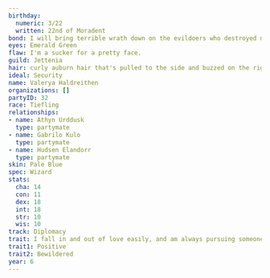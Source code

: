 ```yaml
---
birthday:
  numeric: 3/22
  written: 22nd of Moradent
bond: I will bring terrible wrath down on the evildoers who destroyed my homeland.
eyes: Emerald Green
flaw: I'm a sucker for a pretty face.
guild: Jettenia
hair: curly auburn hair that's pulled to the side and buzzed on the right
ideal: Security
name: Valerya Haldreithen
organizations: []
partyID: 32
race: Tiefling
relationships:
- name: Athyn Urddusk
  type: partymate
- name: Gabrilo Kulo
  type: partymate
- name: Hudsen Elandorr
  type: partymate
skin: Pale Blue
spec: Wizard
stats:
  cha: 14
  con: 11
  dex: 18
  int: 18
  str: 10
  wis: 10
track: Diplomacy
trait: I fall in and out of love easily, and am always pursuing someone.
trait1: Positive
trait2: Bewildered
year: 6
---
```

